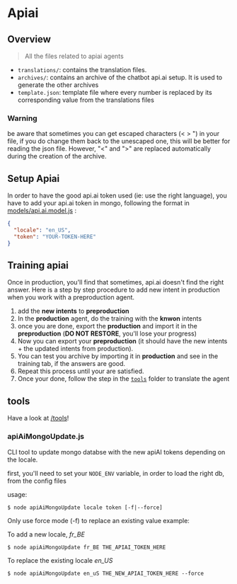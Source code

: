 # Apiai

## Overview

> All the files related to apiai agents

- `translations/`: contains the translation files.
- `archives/`: contains an archive of the chatbot api.ai setup. It is used to generate the other archives
- `template.json`: template file where every number is replaced by its corresponding value from the translations files

### Warning

be aware that sometimes you can get escaped characters (&lt; &gt; \") in your file, if you do change them back to the unescaped one, this will be better for reading the json file. However, "&lt;" and "&gt;" are replaced automatically during the creation of the archive.


## Setup Apiai

In order to have the good api.ai token used (ie: use the right language), you have to add your api.ai token in mongo, following the format in [models/api.ai.model.js](../models/api.ai.model.js) :
```json
{
  "locale": "en_US",
  "token": "YOUR-TOKEN-HERE"
}
```

## Training apiai

Once in production, you'll find that sometimes, api.ai doesn't find the right answer. Here is a step by step procedure to add new intent in production when you work with a preproduction agent.

1. add the **new intents** to **preproduction**
2. In the **production** agent, do the training with the **knwon** intents
3. once you are done, export the **production** and import it in the **preproduction** (**DO NOT RESTORE**, you'll lose your progress)
4. Now you can export your **preproduction** (it should have the new intents + the updated intents from production).
5. You can test you archive by importing it in **production** and see in the training tab, if the answers are good.
6. Repeat this process until your are satisfied.
7. Once your done, follow the step in the [`tools`](../tools) folder to translate the agent


## tools

Have a look at [/tools](../tools)!

### apiAiMongoUpdate.js

CLI tool to update mongo databse with the new apiAI tokens depending on the locale.

first, you'll need to set your `NODE_ENV` variable, in order to load the right db, from the config files

usage:

```shell
$ node apiAiMongoUpdate locale token [-f|--force]
```

Only use force mode (-f) to replace an existing value
example:

To add a new locale, *fr_BE*
```shell
$ node apiAiMongoUpdate fr_BE THE_APIAI_TOKEN_HERE
```

To replace the existing locale *en_US*
```shell
$ node apiAiMongoUpdate en_uS THE_NEW_APIAI_TOKEN_HERE --force
```
